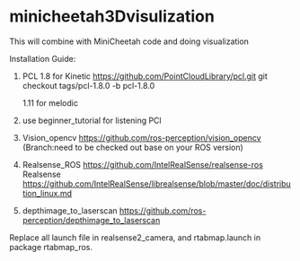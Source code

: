 # minicheetah3Dvisulization
This will combine with MiniCheetah code and doing visualization



Installation Guide:
1. PCL 1.8 for Kinetic   https://github.com/PointCloudLibrary/pcl.git    git checkout tags/pcl-1.8.0 -b pcl-1.8.0

    1.11 for melodic
    
2. use beginner_tutorial for listening PCl
3. Vision_opencv  https://github.com/ros-perception/vision_opencv  (Branch:need to be checked out base on your ROS version)
4. Realsense_ROS https://github.com/IntelRealSense/realsense-ros
    Realsense https://github.com/IntelRealSense/librealsense/blob/master/doc/distribution_linux.md
5. depthimage_to_laserscan https://github.com/ros-perception/depthimage_to_laserscan


Replace all launch file in realsense2_camera, and rtabmap.launch in package rtabmap_ros.
